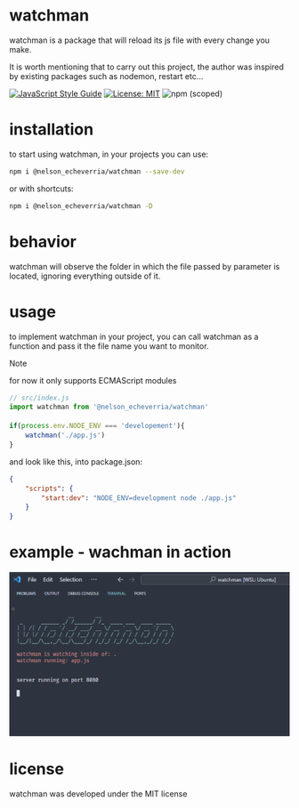 # watchman
watchman is a package that will reload its js file with every change you make.

It is worth mentioning that to carry out this project, the author was inspired by existing packages such as nodemon, restart etc...

[![JavaScript Style Guide](https://img.shields.io/badge/code_style-standard-brightgreen.svg)](https://standardjs.com)
[![License: MIT](https://img.shields.io/badge/License-MIT-yellow.svg)](https://opensource.org/licenses/MIT)
![npm (scoped)](https://img.shields.io/npm/v/%40nelson_echeverria/watchman)

# installation
to start using watchman, in your projects you can use:

```bash
npm i @nelson_echeverria/watchman --save-dev
```

or with shortcuts:

```bash
npm i @nelson_echeverria/watchman -D
```

# behavior
watchman will observe the folder in which the file passed by parameter is located, ignoring everything outside of it.

# usage
to implement watchman in your project, you can call watchman as a function and pass it the file name you want to monitor.

> [!NOTE]
> for now it only supports ECMAScript modules

```js
// src/index.js
import watchman from '@nelson_echeverria/watchman'

if(process.env.NODE_ENV === 'developement'){
    watchman('./app.js')
}
```

and look like this, into package.json:

```json
{
    "scripts": {
        "start:dev": "NODE_ENV=development node ./app.js"
    }
}
```
# example - wachman in action
![watchman output](./docs/watchman-output.png)

# license
watchman was developed under the MIT license